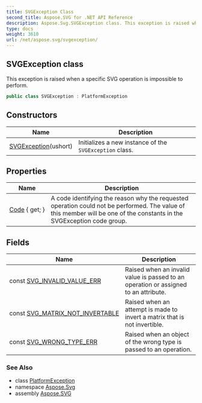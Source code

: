 ```yaml
---
title: SVGException Class
second_title: Aspose.SVG for .NET API Reference
description: Aspose.Svg.SVGException class. This exception is raised when a specific SVG operation is impossible to perform
type: docs
weight: 3610
url: /net/aspose.svg/svgexception/
---
```

## SVGException class

This exception is raised when a specific SVG operation is impossible to perform.

```csharp
public class SVGException : PlatformException
```

## Constructors

| Name | Description |
| --- | --- |
| [SVGException](svgexception/)(ushort) | Initializes a new instance of the `SVGException` class. |

## Properties

| Name | Description |
| --- | --- |
| [Code](../../aspose.svg/svgexception/code/) { get; } | A code identifying the reason why the requested operation could not be performed. The value of this member will be one of the constants in the SVGException code group. |

## Fields

| Name | Description |
| --- | --- |
| const [SVG_INVALID_VALUE_ERR](../../aspose.svg/svgexception/svg_invalid_value_err/) | Raised when an invalid value is passed to an operation or assigned to an attribute. |
| const [SVG_MATRIX_NOT_INVERTABLE](../../aspose.svg/svgexception/svg_matrix_not_invertable/) | Raised when an attempt is made to invert a matrix that is not invertible. |
| const [SVG_WRONG_TYPE_ERR](../../aspose.svg/svgexception/svg_wrong_type_err/) | Raised when an object of the wrong type is passed to an operation. |

### See Also

* class [PlatformException](../platformexception/)
* namespace [Aspose.Svg](../../aspose.svg/)
* assembly [Aspose.SVG](../../)

